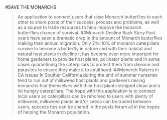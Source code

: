 #SAVE THE MONARCHS
>An application to connect users that raise Monarch butterflies to each other to share posts of their success, process and problems, as well as a source to trade resources to help improve the monarch butterflies chance of survival.
##Monarch Decline Back Story
>Past years have seen a dramatic drop in the amount of Monarch butterflies making their annual migration.  Only 2%-10% of monarch caterpillars survive to become a butterfly in nature and with their habitat and natural host plants in decline it has become even more important for home gardeners to provide host plants, pollinator plants and in some cases quarantining the caterpillars to protect them from disease and parasites to ensure they make it to adulthood. 
##Monarch Raisers in CA Issues
>In Souther California during the end of summer nurseries tend to run out of milkweed host plants and gardeners raising monarchs find themselves with thier host plants stripped clean and a lot hungry caterpillars.  The hope with this application is to connect local users so caterpillars can be rehomed to users with plenty of milkweed, milkweed plants and/or seeds can be traded between users, success tips can be shared in the posts forum all in the hopes of helping the Monarch population.
